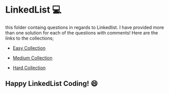 # LinkedList 💻
this folder containg questions in regards to Linkedlist. 
I have provided more than one solution for each of the questions with comments! 
Here are the links to the collections;

- [Easy Collection](https://leetcode.com/explore/interview/card/top-interview-questions-easy/93/linked-list/)

- [Medium Collection](https://leetcode.com/explore/interview/card/top-interview-questions-medium/107/linked-list/)

- [Hard Collection](https://leetcode.com/explore/interview/card/top-interview-questions-hard/117/linked-list/)

## Happy LinkedList Coding! 😄